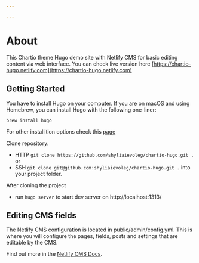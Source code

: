 ```yaml
---

---
```

# About

This Chartio theme Hugo demo site with Netlify CMS for basic editing content via web interface.
You can check live version here [https://chartio-hugo.netlify.com](https://chartio-hugo.netlify.com)

## Getting Started

You have to install Hugo on your computer.
If you are on macOS and using Homebrew, you can install Hugo with the following one-liner:

`brew install hugo`

For other installition options check this [page](https://gohugo.io/getting-started/installing/)

Clone repository:

- HTTP `git clone https://github.com/shyliaievoleg/chartio-hugo.git .` or
- SSH `git clone git@github.com:shyliaievoleg/chartio-hugo.git .` into your project folder.

After cloning the project

- run `hugo server` to start dev server on http://localhost:1313/

## Editing CMS fields
The Netlify CMS configuration is located in public/admin/config.yml. This is where you will configure the pages, fields, posts and settings that are editable by the CMS.

Find out more in the [Netlify CMS Docs](https://www.netlifycms.org/docs).


